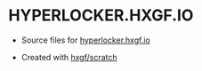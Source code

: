 # HYPERLOCKER.HXGF.IO

- Source files for [hyperlocker.hxgf.io](https://hyperlocker.hxgf.io)

- Created with [hxgf/scratch](https://github.com/hxgf/scratch)
